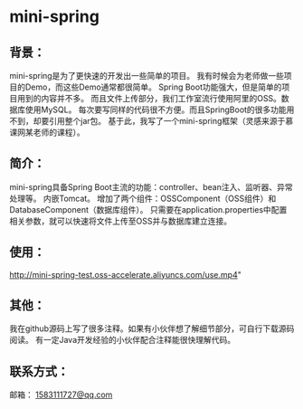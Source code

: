 # mini-spring
## 背景：
mini-spring是为了更快速的开发出一些简单的项目。
我有时候会为老师做一些项目的Demo，而这些Demo通常都很简单。
Spring Boot功能强大，但是简单的项目用到的内容并不多。
而且文件上传部分，我们工作室流行使用阿里的OSS。数据库使用MySQL。
每次要写同样的代码很不方便。而且SpringBoot的很多功能用不到，却要引用整个jar包。
基于此，我写了一个mini-spring框架（灵感来源于慕课网某老师的课程）。
## 简介：
mini-spring具备Spring Boot主流的功能：controller、bean注入、监听器、异常处理等。
内嵌Tomcat。
增加了两个组件：OSSComponent（OSS组件）和DatabaseComponent（数据库组件）。
只需要在application.properties中配置相关参数，就可以快速将文件上传至OSS并与数据库建立连接。
## 使用：
http://mini-spring-test.oss-accelerate.aliyuncs.com/use.mp4"
## 其他：
我在github源码上写了很多注释。如果有小伙伴想了解细节部分，可自行下载源码阅读。
有一定Java开发经验的小伙伴配合注释能很快理解代码。
## 联系方式：
邮箱： 1583111727@qq.com


